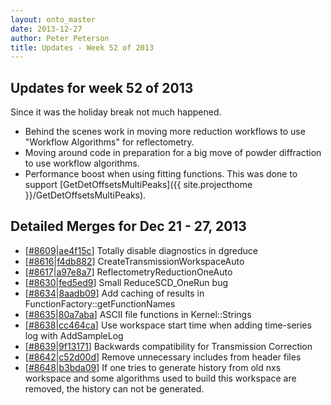 ```yaml
---
layout: onto_master
date: 2013-12-27
author: Peter Peterson
title: Updates - Week 52 of 2013
---
```

Updates for week 52 of 2013
---------------------------
Since it was the holiday break not much happened.
* Behind the scenes work in moving more reduction workflows to use "Workflow Algorithms" for reflectometry.
* Moving around code in preparation for a big move of powder diffraction to use workflow algorithms.
* Performance boost when using fitting functions. This was done to support [GetDetOffsetsMultiPeaks]({{ site.projecthome }}/GetDetOffsetsMultiPeaks).

Detailed Merges for Dec 21 - 27, 2013
-------------------------------------
* \[[#8609](http://trac.mantidproject.org/mantid/ticket/8609)|[ae4f15c](https://github.com/mantidproject/mantid/commit/ae4f15cefb1d2a680ac28bf45f2315bc23ea8935)\] Totally disable diagnostics in dgreduce
* \[[#8616](http://trac.mantidproject.org/mantid/ticket/8616)|[f4db882](https://github.com/mantidproject/mantid/commit/f4db882ebe47d5e81ae62739de0a0d984db3c15a)\] CreateTransmissionWorkspaceAuto
* \[[#8617](http://trac.mantidproject.org/mantid/ticket/8617)|[a97e8a7](https://github.com/mantidproject/mantid/commit/a97e8a765a1439cb59cfb686be105f3ee0aec355)\] ReflectometryReductionOneAuto
* \[[#8630](http://trac.mantidproject.org/mantid/ticket/8630)|[fed5ed9](https://github.com/mantidproject/mantid/commit/fed5ed95501b5a00fa1d3fa26ae8a5fc5dbac08f)\] Small ReduceSCD_OneRun bug
* \[[#8634](http://trac.mantidproject.org/mantid/ticket/8634)|[8aadb09](https://github.com/mantidproject/mantid/commit/8aadb09a47b4f6a657c3bac60d5e6ed05310fb81)\] Add caching of results in FunctionFactory::getFunctionNames
* \[[#8635](http://trac.mantidproject.org/mantid/ticket/8635)|[80a7aba](https://github.com/mantidproject/mantid/commit/80a7abacabcd207f87f97ba3edd519df8ca107cc)\] ASCII file functions in Kernel::Strings
* \[[#8638](http://trac.mantidproject.org/mantid/ticket/8638)|[cc464ca](https://github.com/mantidproject/mantid/commit/cc464ca0c518102d87e919e504b96ea740d8fbdf)\] Use workspace start time when adding time-series log with AddSampleLog
* \[[#8639](http://trac.mantidproject.org/mantid/ticket/8639)|[9f13171](https://github.com/mantidproject/mantid/commit/9f13171c259202f2b8d098bba52c17dfd398c0ab)\] Backwards compatibility for Transmission Correction
* \[[#8642](http://trac.mantidproject.org/mantid/ticket/8642)|[c52d00d](https://github.com/mantidproject/mantid/commit/c52d00d7ccdafba700cc7146ab2c4a38f97ee199)\] Remove unnecessary includes from header files
* \[[#8648](http://trac.mantidproject.org/mantid/ticket/8648)|[b3bda09](https://github.com/mantidproject/mantid/commit/b3bda0928ac4567ea5ab3af1f9afeccc5db2b3e8)\] If one tries to generate history from old nxs workspace and some algorithms used to build this workspace are removed, the history can not be generated.
